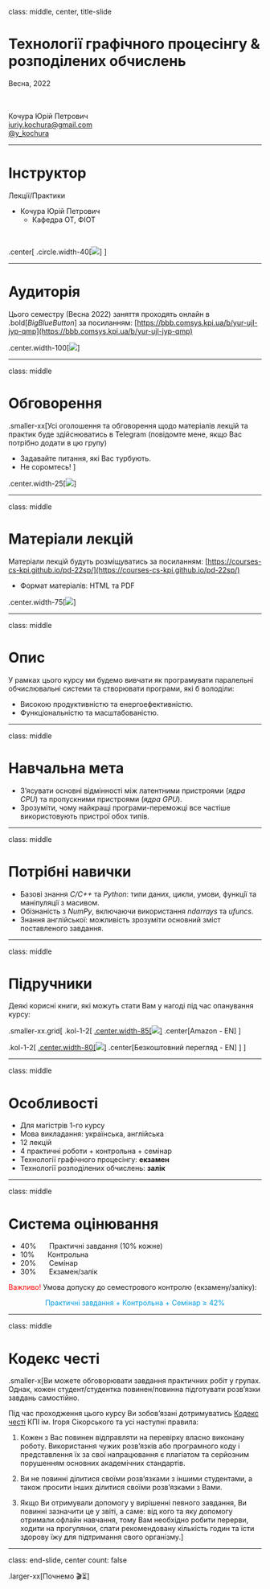 class: middle, center, title-slide 
<br>
# Технології графічного процесінгу & розподілених обчислень

Весна, 2022

<br><br>
Кочура Юрій Петрович<br>
[iuriy.kochura@gmail.com](mailto:iuriy.kochura@gmail.com) <br>
<a href="https://t.me/y_kochura">@y_kochura</a> <br>


---

# Інструктор

Лекції/Практики
- Кочура Юрій Петрович
  - Кафедра ОТ, ФІОТ

<br>

.center[
.circle.width-40[![](figures/course-details/ykochura.jpg)]
]

---

# Аудиторія

Цього семестру (Весна 2022) заняття проходять онлайн в .bold[*BigBlueButton*] за посиланням:  [https://bbb.comsys.kpi.ua/b/yur-ujl-jyp-qmp](https://bbb.comsys.kpi.ua/b/yur-ujl-jyp-qmp)

.center.width-100[![](figures/course-details/bbb.png)]

---

class: middle

# Обговорення

.smaller-xx[Усі оголошення та обговорення щодо матеріалів лекцій та практик буде здійснюватись в Telegram (повідомте мене, якщо Вас потрібно додати в цю групу)

- Задавайте питання, які Вас турбують. 
- Не соромтесь!
]

.center.width-25[![](figures/course-details/telegram.png)]

---

class: middle 

# Матеріали лекцій

Матеріали лекцій будуть розміщуватись за посиланням: [https://courses-cs-kpi.github.io/pd-22sp/](https://courses-cs-kpi.github.io/pd-22sp/)

- Формат матеріалів: HTML та PDF


.center.width-75[![](figures/course-details/github.png)]

---


class: middle

# Опис

У рамках цього курсу ми будемо вивчати як програмувати паралельнi обчислювальнi системи та створювати програми, якi б володiли:

- Високою продуктивнiстю та енергоефективнiстю.
- Функцiональнiстю та масштабованiстю.

---


class: middle

# Навчальна мета

- З’ясувати основнi вiдмiнностi мiж латентними пристроями (*ядра CPU*) та пропускними пристроями (*ядра GPU*). 
- Зрозумiти, чому найкращi програми-переможцi все частiше використовують пристрої обох типiв.

---

class: middle

# Потрібні навички

- Базовi знання *C/C++* та *Python*: типи даних, цикли, умови, функцiї та манiпуляцiї з масивом. 
- Обiзнанiсть з *NumPy*, включаючи використання *ndarrays* та *ufuncs*.
- Знання англiйської: можливiсть зрозумiти основний змiст поставленого завдання.

---


class: middle

# Підручники

 Деякі корисні книги, які можуть стати Вам у нагоді під час опанування курсу:

.smaller-xx.grid[
.kol-1-2[
[.center.width-85[![](figures/course-details/programming-massively-parallel-processors-kirk.png)]](https://www.amazon.com/Programming-Massively-Parallel-Processors-Hands/dp/0128119861/ref=sr_1_fkmr0_2?crid=2YR2Y8FMYMZRB&keywords=Programming+Massively+Parallel+Processors%3A+A+Hands-on+Approach+3rd+Edition&qid=1643962972&s=books&sprefix=programming+massively+parallel+processors+a+hands-on+approach+3rd+edition+%2Cstripbooks-intl-ship%2C171&sr=1-2-fkmr0)
.center[Amazon - EN]
]


.kol-1-2[
[.center.width-80[![](figures/course-details/parallel-and-high-performance-computing-robey.png)]](https://livebook.manning.com/book/parallel-and-high-performance-computing/chapter-1/69)
.center[Безкоштовний перегляд - EN]
  ]
]

---


class: middle

# Особливості

- Для магiстрiв 1-го курсу
- Мова викладання: українська, англiйська
- 12 лекцій
- 4 практичнi роботи + контрольна + семінар
- Технології графічного процесінгу: **екзамен**
- Технології розподілених обчислень: **залік**

---


class: middle

# Система оцінювання

- 40% &nbsp;&emsp; Практичнi завдання (10% кожне)
- 10% &nbsp;&emsp; Контрольна
- 20% &nbsp;&emsp; Семінар
- 30% &nbsp;&emsp; Екзамен/залік

<font color="red">
Важливо!</font> Умова допуску до семестрового контролю (екзамену/заліку):

<font color="&0a9cee"><p align="center"> 
 Практичнi завдання + Контрольна + Семінар ≥ 42%
</p>
</font>

---

class: middle

# Кодекс честі

.smaller-x[Ви можете обговорювати завдання практичних робiт у групах. Однак, кожен студент/студентка повинен/повинна пiдготувати розв’язки завдань самостiйно.

Пiд час проходження цього курсу Ви зобов’язанi дотримуватись [Кодекс честi](https://kpi.ua/code) КПI iм. Iгоря Сiкорського та усi наступнi правила:

  1. Кожен з Вас повинен вiдправляти на перевiрку власно виконану роботу. Використання чужих розв’язкiв або програмного коду i представлення їх за свої напрацювання є плагiатом та серйозним порушенням основних академiчних стандартiв.
  1. Ви не повиннi дiлитися своїми розв’язками з iншими студентами, а також просити iнших дiлитися своїми розв’язками з Вами.

  1. Якщо Ви отримували допомогу у вирiшеннi певного завдання, Ви повиннi зазначити це у звiтi, а саме: вiд кого та яку допомогу отримали.офлайн навчання, тому Вам необхідно робити перерви, ходити на прогулянки, спати рекомендовану кількість годин та їсти здорову їжу для підтримання свого організму.]

---


class: end-slide, center
count: false

.larger-xx[Почнемо 🎬⏳] 